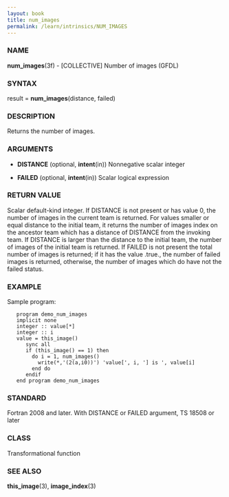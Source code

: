 ```yaml
---
layout: book
title: num_images
permalink: /learn/intrinsics/NUM_IMAGES
---
```

### NAME

**num\_images**(3f) - \[COLLECTIVE\] Number of images
(GFDL)

### SYNTAX

result = **num\_images**(distance, failed)

### DESCRIPTION

Returns the number of images.

### ARGUMENTS

  - **DISTANCE**
    (optional, **intent**(in)) Nonnegative scalar integer

  - **FAILED**
    (optional, **intent**(in)) Scalar logical expression

### RETURN VALUE

Scalar default-kind integer. If DISTANCE is not present or has value 0,
the number of images in the current team is returned. For values smaller
or equal distance to the initial team, it returns the number of images
index on the ancestor team which has a distance of DISTANCE from the
invoking team. If DISTANCE is larger than the distance to the initial
team, the number of images of the initial team is returned. If FAILED is
not present the total number of images is returned; if it has the value
.true., the number of failed images is returned, otherwise, the number
of images which do have not the failed status.

### EXAMPLE

Sample program:

```
   program demo_num_images
   implicit none
   integer :: value[*]
   integer :: i
   value = this_image()
      sync all
      if (this_image() == 1) then
        do i = 1, num_images()
          write(*,'(2(a,i0))') 'value[', i, '] is ', value[i]
        end do
      endif
   end program demo_num_images
```

### STANDARD

Fortran 2008 and later. With DISTANCE or FAILED argument, TS 18508 or later

### CLASS

Transformational function

### SEE ALSO

**this\_image**(3), **image\_index**(3)
